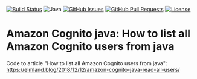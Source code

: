 [![Build Status](https://travis-ci.org/elmolm/amazon-cognito-java.svg?branch=master)](https://travis-ci.org/elmolm/amazon-cognito-java)
![Java](https://img.shields.io/badge/java-orange.svg)
[![GitHub Issues](https://img.shields.io/github/issues/elmolm/amazon-cognito-java.svg)](https://github.com/elmolm/amazon-cognito-java/issues)
[![GitHub Pull Requests](https://img.shields.io/github/issues-pr/elmolm/amazon-cognito-java.svg)](elmolm/amazon-cognito-java/pulls)
[![License](https://img.shields.io/badge/license-Apache_2.0-blue.svg)](/LICENSE)


# Amazon Cognito java: How to list all Amazon Cognito users from java


Code to article "How to list all Amazon Cognito users from java": <https://elmland.blog/2018/12/12/amazon-cognito-java-read-all-users/>

